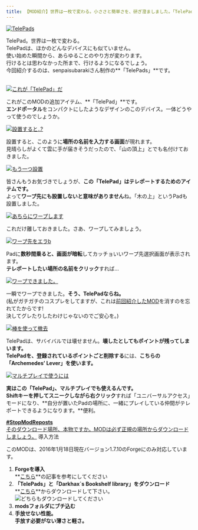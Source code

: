 ```yaml
---
title: 【MOD紹介】世界は一枚で変わる。小ささと簡単さを、研ぎ澄ましました。「TelePads」
---
```


[![TelePads](https://cdn-ak.f.st-hatena.com/images/fotolife/s/sasigume/20210208/20210208150317.png)](#8/8/88649c64.png "TelePads")

TelePad。世界は一枚で変わる。  
TelePadは、ほかのどんなデバイスにも似ていません。  
使い始めた瞬間から、あらゆることのやり方が変わります。  
行けるとは思わなかった所まで、行けるようになるでしょう。   
今回紹介するのは、senpaisubarakiさん制作の**「TelePads」**です。

[  
![これが「TelePad」だ](https://cdn-ak.f.st-hatena.com/images/fotolife/s/sasigume/20210208/20210208131839.png)](#2/2/2290983a.png "これが「TelePad」だ")

これがこのMODの追加アイテム、**「TelePad」**です。  
**エンドポータル**をコンパクトにしたようなデザインのこのデバイス。一体どうやって使うのでしょうか。

[![設置すると..?](https://cdn-ak.f.st-hatena.com/images/fotolife/s/sasigume/20210208/20210208155159.png)](#b/8/b801eb7d.png "設置すると..?")

設置すると、このように**場所の名前を入力する画面**が現れます。  
見晴らしがよくて雲に手が届きそうだったので、「山の頂上」とでも名付けておきました。

[![もう一つ設置](https://cdn-ak.f.st-hatena.com/images/fotolife/s/sasigume/20210208/20210208142557.png)](#6/7/67d9f244.png "もう一つ設置")

皆さんもうお気づきでしょうが、**この「TelePad」はテレポートするためのアイテムです。**  
よって**ワープ先にも設置しないと意味がありません**ね。「木の上」というPadも設置しました。

[![あちらにワープします](https://cdn-ak.f.st-hatena.com/images/fotolife/s/sasigume/20210208/20210208135006.png)](#4/6/460a474e.png "あちらにワープします")

これだけ離しておきました。さあ、ワープしてみましょう。

[![ワープ先をエラb](https://cdn-ak.f.st-hatena.com/images/fotolife/s/sasigume/20210208/20210208160122.png)](#c/2/c21d7e9c.png "ワープ先をエラb")

Padに**数秒間乗ると、画面が暗転**してカッチョいいワープ先選択画面が表示されます。  
**テレポートしたい場所の名前をクリック**すれば…

[![ワープできました。](https://cdn-ak.f.st-hatena.com/images/fotolife/s/sasigume/20210208/20210208161115.png)](#c/c/cc379b0b.png "ワープできました。")

一瞬でワープできました。**そう、TelePadならね。**  
(私がガチガチのコスプレをしてますが、これは[前回紹介したMOD](/45438182/ "【MOD紹介】装備はWebで! マントや帽子,鳥,ツノ,グラサン...自由に選んでデコっちゃお「WearMC」[Minecraft]")を消すのを忘れてたからです!  
決してグレたりしたわけじゃないのでご安心を。)

[![棒を使って撤去](https://cdn-ak.f.st-hatena.com/images/fotolife/s/sasigume/20210208/20210208175616.png)](#f/4/f48edb40.png "棒を使って撤去")

TelePadは、サバイバルでは壊せません。**壊したとしてもポイントが残ってしまいます。**  
**TelePadを、登録されているポイントごと削除する**には、**こちらの「Archemedes’ Lever」を使います。**

[![マルチプレイで使うには](https://cdn-ak.f.st-hatena.com/images/fotolife/s/sasigume/20210208/20210208145425.png)](#8/0/80edbfab.png "マルチプレイで使うには")

**実はこの「TelePad」、マルチプレイでも使えるんです。**  
**Shiftキーを押してスニークしながら右クリック**すれば「ユニバーサルアクセス」モードになり、**自分が置いたPadの場所に、一緒にプレイしている仲間がテレポートできるようになります。**便利。

[**#StopModReposts**  
そのダウンロード場所、本物ですか。MODは必ず正規の場所からダウンロードしましょう。](https://www.napoan.com/stop-mod-reposts/) 導入方法

このMODは、2016年1月18日現在バージョン1.7.10のForgeにのみ対応しています。

1.  **Forgeを導入**  
    **[こちら](/new-way-to-install-mod/#forge-inst)**の記事を参考にしてください
2.  **「TelePads」と「Darkhax\`s Bookshelf library」をダウンロード**  
    **[こちら](http://www.minecraftforum.net/forums/mapping-and-modding/minecraft-mods/1292377-telepads-taking-teleports-to-a-whole-new-level "「TelePads」のダウンロード")**からダウンロードして下さい。  
    ![どちらもダウンロードしてください](https://cdn-ak.f.st-hatena.com/images/fotolife/s/sasigume/20210208/20210208090214.jpg)
3.  **modsフォルダにブチ込む** 
4.  **手放せない性能。  
    手放す必要がない薄さと軽さ。**
